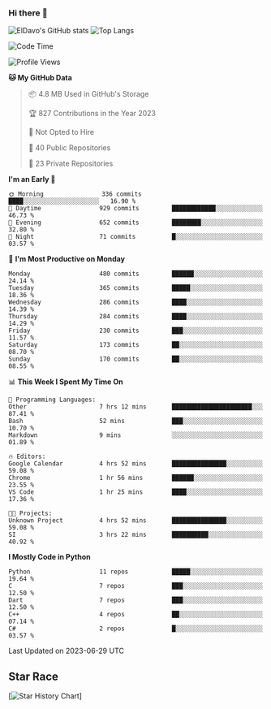 ### Hi there 👋
![ElDavo's GitHub stats](https://github-readme-stats.vercel.app/api?username=ElDavoo&show_icons=true&theme=chartreuse-dark)
![Top Langs](https://github-readme-stats.vercel.app/api/top-langs/?username=ElDavoo&theme=chartreuse-dark&layout=compact)

<!--START_SECTION:waka-->
![Code Time](http://img.shields.io/badge/Code%20Time-92%20hrs%2014%20mins-blue)

![Profile Views](http://img.shields.io/badge/Profile%20Views-21-blue)

**🐱 My GitHub Data** 

> 📦 4.8 MB Used in GitHub's Storage 
 > 
> 🏆 827 Contributions in the Year 2023
 > 
> 🚫 Not Opted to Hire
 > 
> 📜 40 Public Repositories 
 > 
> 🔑 23 Private Repositories 
 > 
**I'm an Early 🐤** 

```text
🌞 Morning                336 commits         ████░░░░░░░░░░░░░░░░░░░░░   16.90 % 
🌆 Daytime                929 commits         ████████████░░░░░░░░░░░░░   46.73 % 
🌃 Evening                652 commits         ████████░░░░░░░░░░░░░░░░░   32.80 % 
🌙 Night                  71 commits          █░░░░░░░░░░░░░░░░░░░░░░░░   03.57 % 
```
📅 **I'm Most Productive on Monday** 

```text
Monday                   480 commits         ██████░░░░░░░░░░░░░░░░░░░   24.14 % 
Tuesday                  365 commits         █████░░░░░░░░░░░░░░░░░░░░   18.36 % 
Wednesday                286 commits         ████░░░░░░░░░░░░░░░░░░░░░   14.39 % 
Thursday                 284 commits         ████░░░░░░░░░░░░░░░░░░░░░   14.29 % 
Friday                   230 commits         ███░░░░░░░░░░░░░░░░░░░░░░   11.57 % 
Saturday                 173 commits         ██░░░░░░░░░░░░░░░░░░░░░░░   08.70 % 
Sunday                   170 commits         ██░░░░░░░░░░░░░░░░░░░░░░░   08.55 % 
```


📊 **This Week I Spent My Time On** 

```text
💬 Programming Languages: 
Other                    7 hrs 12 mins       ██████████████████████░░░   87.41 % 
Bash                     52 mins             ███░░░░░░░░░░░░░░░░░░░░░░   10.70 % 
Markdown                 9 mins              ░░░░░░░░░░░░░░░░░░░░░░░░░   01.89 % 

🔥 Editors: 
Google Calendar          4 hrs 52 mins       ███████████████░░░░░░░░░░   59.08 % 
Chrome                   1 hr 56 mins        ██████░░░░░░░░░░░░░░░░░░░   23.55 % 
VS Code                  1 hr 25 mins        ████░░░░░░░░░░░░░░░░░░░░░   17.36 % 

🐱‍💻 Projects: 
Unknown Project          4 hrs 52 mins       ███████████████░░░░░░░░░░   59.08 % 
SI                       3 hrs 22 mins       ██████████░░░░░░░░░░░░░░░   40.92 % 
```

**I Mostly Code in Python** 

```text
Python                   11 repos            █████░░░░░░░░░░░░░░░░░░░░   19.64 % 
C                        7 repos             ███░░░░░░░░░░░░░░░░░░░░░░   12.50 % 
Dart                     7 repos             ███░░░░░░░░░░░░░░░░░░░░░░   12.50 % 
C++                      4 repos             ██░░░░░░░░░░░░░░░░░░░░░░░   07.14 % 
C#                       2 repos             █░░░░░░░░░░░░░░░░░░░░░░░░   03.57 % 
```




 Last Updated on 2023-06-29 UTC
<!--END_SECTION:waka-->

## Star Race

[![Star History Chart](https://api.star-history.com/svg?repos=ElDavoo/WhatsApp-Crypt14-Crypt15-Decrypter,ElDavoo/TuringOS,EliteAndroidApps/WhatsApp-Crypt12-Decrypter,KnugiHK/Whatsapp-Chat-Exporter&type=Date)]
